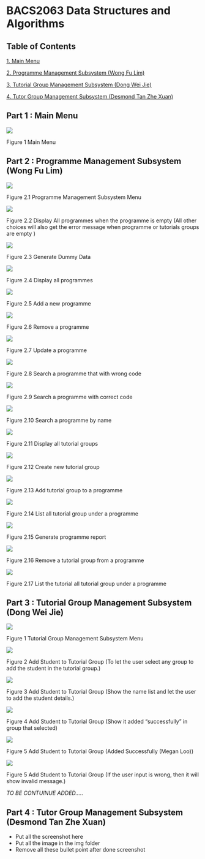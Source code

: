 # BACS2063 Data Structures and Algorithms

## Table of Contents

[1. Main Menu](#part-1--main-menu)

[2. Programme Management Subsystem (Wong Fu Lim)](#part-2--programme-management-subsystem-wong-fu-lim)

[3. Tutorial Group Management Subsystem (Dong Wei Jie)](#part-3--tutorial-group-management-subsystem-dong-wei-jie)

[4. Tutor Group Management Subsystem (Desmond Tan Zhe Xuan)](#part-4--tutor-group-management-subsystem-desmond-tan-zhe-xuan)

## Part 1 : Main Menu

![](img/Image00.png)

Figure 1 Main Menu

## Part 2 : Programme Management Subsystem (Wong Fu Lim)

![](img/Image01.png)

Figure 2.1 Programme Management Subsystem Menu

![](img/Image02.png)

Figure 2.2 Display All programmes when the programme is empty (All other choices will also get the error message when programme or tutorials groups are empty )

![](img/Image03.png)

Figure 2.3 Generate Dummy Data

![](img/Image04.png)

Figure 2.4 Display all programmes

![](img/Image05.png)

Figure 2.5 Add a new programme

![](img/Image06.png)

Figure 2.6 Remove a programme

![](img/Image07.png)

Figure 2.7 Update a programme

![](img/Image08.png)

Figure 2.8 Search a programme that with wrong code

![](img/Image09.png)

Figure 2.9 Search a programme with correct code

![](img/Image10.png)

Figure 2.10 Search a programme by name

![](img/Image11.png)

Figure 2.11 Display all tutorial groups

![](img/Image12.png)

Figure 2.12 Create new tutorial group

![](img/Image13.png)

Figure 2.13 Add tutorial group to a programme

![](img/Image14.png)

Figure 2.14 List all tutorial group under a programme

![](img/Image15.png)

Figure 2.15 Generate programme report

![](img/Image16.png)

Figure 2.16 Remove a tutorial group from a programme

![](img/Image17.png)

Figure 2.17 List the tutorial all tutorial group under a programme

## Part 3 : Tutorial Group Management Subsystem (Dong Wei Jie)

![](img(wj)/1.png)

Figure 1 Tutorial Group Management Subsystem Menu

![](img(wj)/2.png)

Figure 2 Add Student to Tutorial Group (To let the user select any group to add the student in the tutorial group.)

![](img(wj)/3.png)

Figure 3 Add Student to Tutorial Group (Show the name list and let the user to add the student details.)

![](img(wj)/20.png)

Figure 4 Add Student to Tutorial Group (Show it added “successfully” in group that selected)

![](img(wj)/5.png)

Figure 5 Add Student to Tutorial Group (Added Successfully (Megan Loo))

![](img(wj)/21.png)

Figure 5 Add Student to Tutorial Group (If the user input is wrong, then it will show invalid message.)


*TO BE CONTUINUE ADDED.....*


## Part 4 : Tutor Group Management Subsystem (Desmond Tan Zhe Xuan)

- Put all the screenshot here
- Put all the image in the img folder
- Remove all these bullet point after done screenshot
